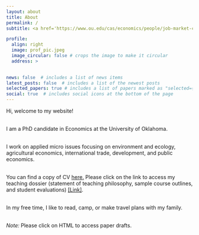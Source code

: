 ```yaml
---
layout: about
title: About
permalink: /
subtitle: <a href='https://www.ou.edu/cas/economics/people/job-market-candidates'>University of Oklahoma</a>. willtown@ou.edu

profile:
  align: right
  image: prof_pic.jpeg
  image_circular: false # crops the image to make it circular
  address: >
    

news: false  # includes a list of news items
latest_posts: false  # includes a list of the newest posts
selected_papers: true # includes a list of papers marked as "selected={true}"
social: true  # includes social icons at the bottom of the page
---
```


<p style='text-align: justify;'>
Hi, welcome to my website! <br />
<br>

I am a PhD  candidate in Economics at the  University of Oklahoma. <br /> <br>

 I work on applied micro issues focusing on environment and ecology, agricultural economics, international trade, development, and public economics. <br /> 
<br>

You can find a copy of CV <a href=''>here.</a>
Please click on the link to access my teaching dossier (statement of teaching philosophy, sample course outlines, and student evaluations) <a href='https://drive.google.com/file/d/1z5G0PW0LeU_AG0Tny1Bot7VTHSq3KNDE/view?usp=sharing'>[Link]</a>. <br />
<br>

In my free time, I like to read, camp, or make travel plans with my family.  <br /> 
<br>

*Note:* Please click on HTML to access paper drafts.
</p>
